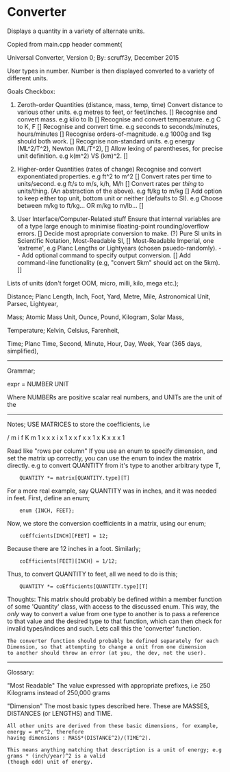 # Converter
Displays a quantity in a variety of alternate units.

Copied from main.cpp header comment{

Universal Converter, Version 0;
By: scruff3y, December 2015

User types in number. Number is then displayed converted to a variety
of different units.

Goals																																					Checkbox:
1. Zeroth-order Quantities (distance, mass, temp, time)
Convert distance to various other units.																e.g metres to feet, or feet/inches.						[]
Recognise and convert mass.																				e.g kilo to lb											[]
Recognise and convert temperature.																		e.g C to K, F											[]
Recognise and convert time.																				e.g seconds to seconds/minutes, hours/minutes			[]
Recognise orders-of-magnitude.																			e.g 1000g and 1kg should both work.						[]
Recognise non-standard units.																			e.g energy (ML^2/T^2), Newton (ML/T^2),					[]
Allow lexing of parentheses, for precise unit definition.												e.g k(m^2) VS (km)^2.									[]

2. Higher-order Quantities (rates of change)
Recognise and convert exponentiated properties.															e.g ft^2 to m^2											[]
Convert rates per time to units/second.																	e.g ft/s to m/s, k/h, M/h								[]
Convert rates per *thing* to units/thing. (An abstraction of the above).								e.g ft/kg to m/kg										[]
Add option to keep either top unit, bottom unit or neither (defaults to SI).							e.g Choose between m/kg to ft/kg... OR m/kg to m/lb...	[]

3. User Interface/Computer-Related stuff
Ensure that internal variables are of a type large enough to minimise floating-point rounding/overflow errors.													[]
Decide most apropriate conversion to make. (?) Pure SI units in Scientific Notation, Most-Readable SI,															[]
	Most-Readable Imperial, one 'extreme', e.g Planc Lengths or Lightyears (chosen psuedo-randomly).															--
Add optional command to specify output conversion.																												[]
Add command-line functionality (e.g, "convert 5km" should act on the 5km).																						[]

Lists of units (don't forget OOM, micro, milli, kilo, mega etc.);

Distance;
Planc Length, Inch, Foot, Yard, Metre, Mile, Astronomical Unit, Parsec, Lightyear, 

Mass;
Atomic Mass Unit, Ounce, Pound, Kilogram, Solar Mass, 

Temperature;
Kelvin, Celsius, Farenheit,

Time;
Planc Time, Second, Minute, Hour, Day, Week, Year (365 days, simplified),

-------------------------------------------------------------------------------

Grammar;

expr = NUMBER UNIT

Where NUMBERs are positive scalar real numbers, and UNITs are the
unit of the 

-------------------------------------------------------------------------------

Notes;
USE MATRICES to store the coefficients, i.e

/ m i f K
m 1 x x x
i x 1 x x
f x x 1 x
K x x x 1

Read like "rows per column"
If you use an enum to specify dimension, and set the matrix up correctly, you
can use the enum to index the matrix directly.
e.g to convert QUANTITY from it's type to another arbitrary type T,

		QUANTITY *= matrix[QUANTITY.type][T]

For a more real example, say QUANTITY was in inches, and it was needed in
feet. First, define an enum;
	
		enum {INCH, FEET};

Now, we store the conversion coefficients in a matrix, using our enum;

		coEffcients[INCH][FEET] = 12;

Because there are 12 inches in a foot. Similarly;

		coEfficients[FEET][INCH] = 1/12;

Thus, to convert QUANTITY to feet, all we need to do is this;

		QUANTITY *= coEfficients[QUANTITY.type][T]

Thoughts: This matrix should probably be defined within a member function of
	some 'Quantity' class, with access to the discussed enum. This way, the
	*only* way to convert a value from one type to another is to pass a
	reference to that value and the desired type to that function, which can
	then check for invalid types/indices and such. Lets call this the
	'converter' function.

	The converter function should probably be defined separately for each
	Dimension, so that attempting to change a unit from one dimension
	to another should throw an error (at you, the dev, not the user).

---------------------------------------------------------------------

Glossary:

"Most Readable"
	The value expressed with appropriate prefixes, i.e 250 Kilograms instead of 250,000 grams

"Dimension"
	The most basic types described here. These are MASSES, DISTANCES (or LENGTHS) and TIME.

	All other units are derived from these basic dimensions, for example, energy = m*c^2, therefore
	having dimensions : MASS*(DISTANCE^2)/(TIME^2).

	This means anything matching that description is a unit of energy; e.g grams * (inch/year)^2 is a valid
	(though odd) unit of energy.
